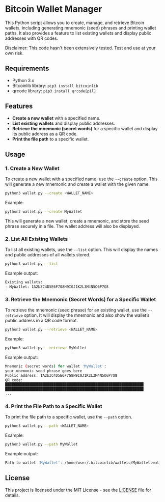 
# Bitcoin Wallet Manager

This Python script allows you to create, manage, and retrieve Bitcoin wallets, including generating mnemonic (seed) phrases and printing wallet paths. It also provides a feature to list existing wallets and display public addresses with QR codes.

Disclaimer: This code hasn't been extensively tested. Test and use at your own risk.

## Requirements

- Python 3.x
- Bitcoinlib library: `pip3 install bitcoinlib`
- qrcode library: `pip3 install qrcode[pil]`

## Features

- **Create a new wallet** with a specified name.
- **List existing wallets** and display public addresses.
- **Retrieve the mnemonic (secret words)** for a specific wallet and display its public address as a QR code.
- **Print the file path** to a specific wallet.

## Usage

### 1. **Create a New Wallet**

To create a new wallet with a specified name, use the `--create` option. This will generate a new mnemonic and create a wallet with the given name.

```bash
python3 wallet.py --create <WALLET_NAME>
```

Example:

```bash
python3 wallet.py --create MyWallet
```

This will generate a new wallet, create a mnemonic, and store the seed phrase securely in a file. The wallet address will also be displayed.

### 2. **List All Existing Wallets**

To list all existing wallets, use the `--list` option. This will display the names and public addresses of all wallets stored.

```bash
python3 wallet.py --list
```

Example output:

```bash
Existing wallets:
- MyWallet: 1A2b3C4D5E6F7G8H9I0J1K2L3M4N5O6P7Q8
```

### 3. **Retrieve the Mnemonic (Secret Words) for a Specific Wallet**

To retrieve the mnemonic (seed phrase) for an existing wallet, use the `--retrieve` option. It will display the mnemonic and also show the wallet’s public address in a QR code format.

```bash
python3 wallet.py --retrieve <WALLET_NAME>
```

Example:

```bash
python3 wallet.py --retrieve MyWallet
```

Example output:

```bash
Mnemonic (secret words) for wallet 'MyWallet':
your mnemonic seed phrase goes here
Public address: 1A2b3C4D5E6F7G8H9I0J1K2L3M4N5O6P7Q8
QR code:
███████████████████████████████████████████████████████████████
███████████████████████████████████████████████████████████████
...
```

### 4. **Print the File Path to a Specific Wallet**

To print the file path to a specific wallet, use the `--path` option.

```bash
python3 wallet.py --path <WALLET_NAME>
```

Example:

```bash
python3 wallet.py --path MyWallet
```

Example output:

```bash
Path to wallet 'MyWallet': /home/user/.bitcoinlib/wallets/MyWallet.wallet
```

## License

This project is licensed under the MIT License - see the [LICENSE](LICENSE) file for details.
